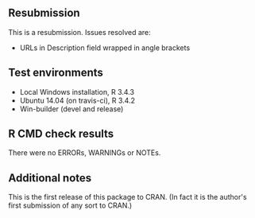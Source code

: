 ## Resubmission
This is a resubmission. Issues resolved are:
* URLs in Description field wrapped in angle brackets

## Test environments
* Local Windows installation, R 3.4.3
* Ubuntu 14.04 (on travis-ci), R 3.4.2
* Win-builder (devel and release)

## R CMD check results
There were no ERRORs, WARNINGs or NOTEs. 

## Additional notes
This is the first release of this package to CRAN. (In fact it is the author's first submission of any sort to CRAN.) 